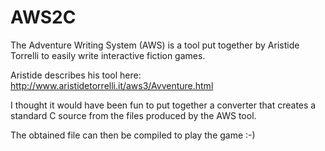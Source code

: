 # AWS2C

The Adventure Writing System (AWS) is a tool put together by Aristide Torrelli 
to easily write interactive fiction games.

Aristide describes his tool here: http://www.aristidetorrelli.it/aws3/Avventure.html

I thought it would have been fun to put together a converter that creates
a standard C source from the files produced by the AWS tool.

The obtained file can then be compiled to play the game :-)